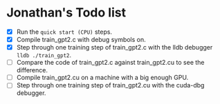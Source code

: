 # Jonathan's Todo list
- [X] Run the `quick start (CPU)` steps.
- [X] Compile train_gpt2.c with debug symbols on.
- [X] Step through one training step of train_gpt2.c with the lldb debugger `lldb ./train_gpt2`.
- [ ] Compare the code of train_gpt2.c against train_gpt2.cu to see the difference.
- [ ] Compile train_gpt2.cu on a machine with a big enough GPU.
- [ ] Step through one training step of train_gpt2.cu with the cuda-dbg debugger.